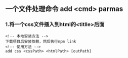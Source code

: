 ## 一个文件处理命令 add \<cmd\> parmas
### 1.将一个css文件插入到html的\<titlle>后面
```
<!-- 本地安装方法 -->
下载项目后安装依赖，然后执行npm link
<!-- 使用方法 -->
add css <cssPath> <htmlPath> [outPath]
```
